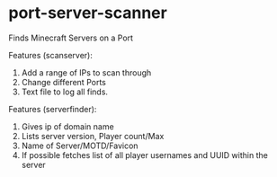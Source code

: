 # port-server-scanner
Finds Minecraft Servers on a Port

Features (scanserver):
1. Add a range of IPs to scan through
2. Change different Ports
3. Text file to log all finds.

Features (serverfinder):
1. Gives ip of domain name
2. Lists server version, Player count/Max
3. Name of Server/MOTD/Favicon
4. If possible fetches list of all player usernames and UUID within the server



